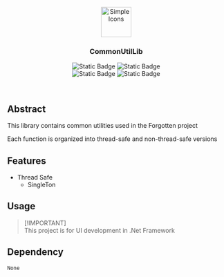 <p align="center">
  <img src="https://github.com/user-attachments/assets/9f2e8c0d-7701-4050-ae0e-4d59992ec7b6" alt="Simple Icons" width=70>
  <h3 align="center">CommonUtilLib</h3>
</p>

<p align="center">
  <img alt="Static Badge" src="https://img.shields.io/badge/Lang-CSharp-blue">
  <img alt="Static Badge" src="https://img.shields.io/badge/Target-Unity-green">
  <br>
  <img alt="Static Badge" src="https://img.shields.io/badge/Feature-Thread_Safe_Utils-red">
  <img alt="Static Badge" src="https://img.shields.io/badge/Feature-Non_Thread_Safe_Utils-red">
</p>

<br>

## Abstract
This library contains common utilities used in the Forgotten project

Each function is organized into thread-safe and non-thread-safe versions

## Features
- Thread Safe
    - SingleTon

## Usage
> [!IMPORTANT]\
> This project is for UI development in .Net Framework

## Dependency
```
None
```
